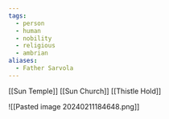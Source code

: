 ```yaml
---
tags:
  - person
  - human
  - nobility
  - religious
  - ambrian
aliases:
  - Father Sarvola
---
```


[[Sun Temple]]
[[Sun Church]]
[[Thistle Hold]]

![[Pasted image 20240211184648.png]]

